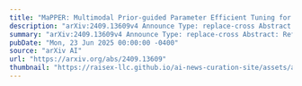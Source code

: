 ```yaml
---
title: "MaPPER: Multimodal Prior-guided Parameter Efficient Tuning for Referring Expression Comprehension"
description: "arXiv:2409.13609v4 Announce Type: replace-cross Abstract: Referring Expression Comprehension (REC), which aims to ground a local visual region via natural language, is a task that heavily relies on multimodal alignment. Most existing methods utilize powerful pre-trained models to transfer visual/linguistic knowledge by full fine-tuning. However, full fine-tuning the entire backbone not only breaks the rich prior knowledge embedded in the pre-training, but also incurs significant computational costs. Motivated by the recent emergence of Parameter-Efficient Transfer Learning (PETL) methods, we aim to solve the REC task in an effective and efficient manner. Directly applying these PETL methods to the REC task is inappropriate, as they lack the specific-domain abilities for precise local visual perception and visual-language alignment. Therefore, we propose a novel framework of Multimodal Prior-guided Parameter Efficient Tuning, namely MaPPER. Specifically, MaPPER comprises Dynamic Prior Adapters guided by an aligned prior, and Local Convolution Adapters to extract precise local semantics for better visual perception. Moreover, the Prior-Guided Text module is proposed to further utilize the prior for facilitating the cross-modal alignment. Experimental results on three widely-used benchmarks demonstrate that MaPPER achieves the best accuracy compared to the full fine-tuning and other PETL methods with only 1.41% tunable backbone parameters. Our code is available at https://github.com/liuting20/MaPPER."
summary: "arXiv:2409.13609v4 Announce Type: replace-cross Abstract: Referring Expression Comprehension (REC), which aims to ground a local visual region via natural language, is a task that heavily relies on multimodal alignment. Most existing methods utilize powerful pre-trained models to transfer visual/linguistic knowledge by full fine-tuning. However, full fine-tuning the entire backbone not only breaks the rich prior knowledge embedded in the pre-training, but also incurs significant computational costs. Motivated by the recent emergence of Parameter-Efficient Transfer Learning (PETL) methods, we aim to solve the REC task in an effective and efficient manner. Directly applying these PETL methods to the REC task is inappropriate, as they lack the specific-domain abilities for precise local visual perception and visual-language alignment. Therefore, we propose a novel framework of Multimodal Prior-guided Parameter Efficient Tuning, namely MaPPER. Specifically, MaPPER comprises Dynamic Prior Adapters guided by an aligned prior, and Local Convolution Adapters to extract precise local semantics for better visual perception. Moreover, the Prior-Guided Text module is proposed to further utilize the prior for facilitating the cross-modal alignment. Experimental results on three widely-used benchmarks demonstrate that MaPPER achieves the best accuracy compared to the full fine-tuning and other PETL methods with only 1.41% tunable backbone parameters. Our code is available at https://github.com/liuting20/MaPPER."
pubDate: "Mon, 23 Jun 2025 00:00:00 -0400"
source: "arXiv AI"
url: "https://arxiv.org/abs/2409.13609"
thumbnail: "https://raisex-llc.github.io/ai-news-curation-site/assets/arxiv.png"
---
```



